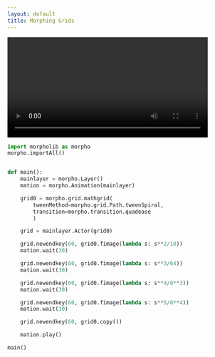```yaml
---
layout: default
title: Morphing Grids
---
```


<video controls loop style="width:100%; max-width:450px">
<source src="https://raw.githubusercontent.com/morpho-matters/morpholib/master/gallery/sample.mp4" type="video/mp4">
</video>

```python
import morpholib as morpho
morpho.importAll()


def main():
    mainlayer = morpho.Layer()
    mation = morpho.Animation(mainlayer)

    grid0 = morpho.grid.mathgrid(
        tweenMethod=morpho.grid.Path.tweenSpiral,
        transition=morpho.transition.quadease
        )

    grid = mainlayer.Actor(grid0)

    grid.newendkey(60, grid0.fimage(lambda s: s**2/10))
    mation.wait(30)

    grid.newendkey(60, grid0.fimage(lambda s: s**3/64))
    mation.wait(30)

    grid.newendkey(60, grid0.fimage(lambda s: s**4/8**3))
    mation.wait(30)

    grid.newendkey(60, grid0.fimage(lambda s: s**5/8**4))
    mation.wait(30)

    grid.newendkey(60, grid0.copy())

    mation.play()

main()
```